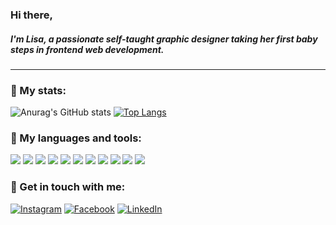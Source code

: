 ### Hi there,
##### I'm Lisa, a passionate self-taught graphic designer taking her first baby steps in frontend web development.
---

### :rabbit2: My stats:
![Anurag's GitHub stats](https://github-readme-stats.vercel.app/api?username=CandidDeer&show_icons=true&theme=dracula&hide_border=true)
[![Top Langs](https://github-readme-stats.vercel.app/api/top-langs/?username=CandidDeer&theme=dracula&hide_border=true)](https://github.com/anuraghazra/github-readme-stats)

### :rabbit2: My languages and tools:
<div>
<img src="https://img.shields.io/badge/-HTML5-282a36?logo=HTML5&logoColor=ff6e96&style=flat&labelColor=282a36" />
<img src="https://img.shields.io/badge/-CSS3-282a36?logo=CSS3&logoColor=ff6e96&style=flat&labelColor=282a36" />

<img src="https://img.shields.io/badge/-Sublime%20Text-282a36?logo=Sublime-Text&logoColor=ff6e96&style=flat&labelColor=282a36" />
<img src="https://img.shields.io/badge/-VS%20Code-282a36?logo=Visual-Studio-Code&logoColor=ff6e96&style=flat&labelColor=282a36" />

<img src="https://img.shields.io/badge/-Adobe%20Illustrator-282a36?logo=Adobe-Illustrator&logoColor=ff6e96&style=flat&labelColor=282a36" />
<img src="https://img.shields.io/badge/-Adobe%20Photoshop-282a36?logo=Adobe-Photoshop&logoColor=ff6e96&style=flat&labelColor=282a36" />
<img src="https://img.shields.io/badge/-Adobe%20InDesign-282a36?logo=Adobe-Indesign&logoColor=ff6e96&style=flat&labelColor=282a36" />
<img src="https://img.shields.io/badge/-Adobe%20XD-282a36?logo=Adobe-XD&logoColor=ff6e96&style=flat&labelColor=282a36" />
<img src="https://img.shields.io/badge/-Affinity%20Photo-282a36?logo=Affinity-Photo&logoColor=ff6e96&style=flat&labelColor=282a36" />
<img src="https://img.shields.io/badge/-Affinity%20Designer-282a36?logo=Affinity-Designer&logoColor=ff6e96&style=flat&labelColor=282a36" />
<img src="https://img.shields.io/badge/-Affinity%20Publisher-282a36?logo=Affinity-Publisher&logoColor=ff6e96&style=flat&labelColor=282a36" />
</div>

### :rabbit2: Get in touch with me:
[![Instagram](https://img.shields.io/badge/-Instagram-282a36?logo=Instagram&logoColor=79dafa&style=flat&labelColor=282a36)](https://www.instagram.com/enelya1988/)
[![Facebook](https://img.shields.io/badge/-Facebook-282a36?logo=Facebook&logoColor=79dafa&style=flat&labelColor=282a36)](https://www.facebook.com/lisa.thamer.loves/)
[![LinkedIn](https://img.shields.io/badge/-LinkedIn-282a36?logo=LinkedIn&logoColor=79dafa&style=flat&labelColor=282a36)](https://www.linkedin.com/in/lisa-thamer-1330831a8/)

<!---
Dracula theme:
title_color: "ff6e96",
icon_color: "79dafa",
text_color: "f8f8f2",
bg_color: "282a36"
--->
